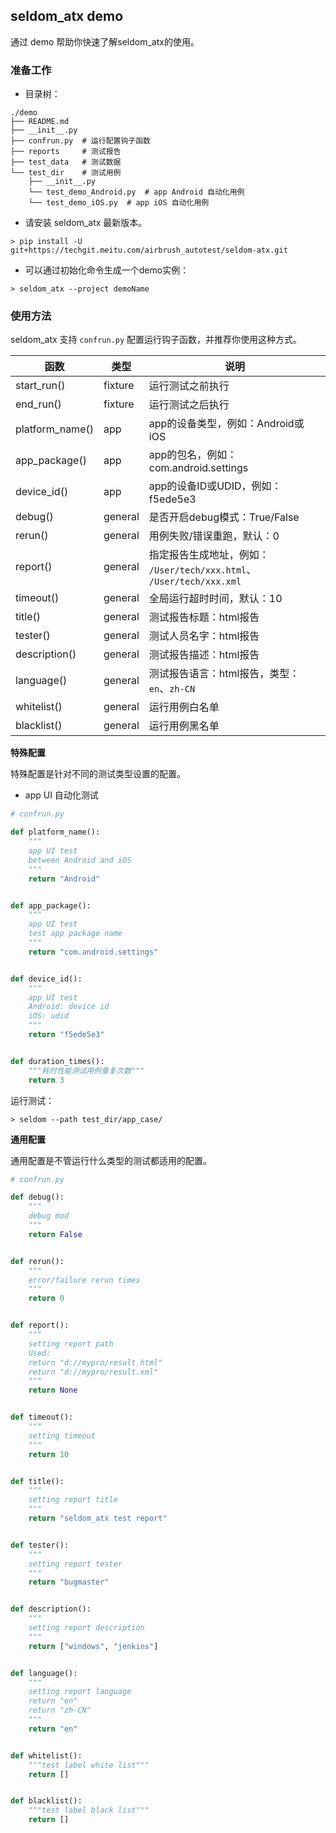 ## seldom_atx demo

通过 demo 帮助你快速了解seldom_atx的使用。

### 准备工作

* 目录树：

```shell
./demo
├── README.md
├── __init__.py
├── confrun.py  # 运行配置钩子函数
├── reports     # 测试报告
├── test_data   # 测试数据
└── test_dir    # 测试用例
    ├── __init__.py
    └── test_demo_Android.py  # app Android 自动化用例
    └── test_demo_iOS.py  # app iOS 自动化用例
```


* 请安装 seldom_atx 最新版本。

```shell
> pip install -U git+https://techgit.meitu.com/airbrush_autotest/seldom-atx.git
```
* 可以通过初始化命令生成一个demo实例：
```shell
> seldom_atx --project demoName
```


### 使用方法

seldom_atx 支持 `confrun.py` 配置运行钩子函数，并推荐你使用这种方式。

| 函数             | 类型      | 说明                                                        |
|----------------|---------|-----------------------------------------------------------|
| start_run()    | fixture | 运行测试之前执行                                                  |
| end_run()      | fixture | 运行测试之后执行                                                  |
| platform_name() | app     | app的设备类型，例如：Android或iOS                                   |
| app_package()   | app     | app的包名，例如：com.android.settings                            |
| device_id()     | app     | app的设备ID或UDID，例如：f5ede5e3                                 |
| debug()        | general | 是否开启debug模式：True/False                                    |
| rerun()        | general | 用例失败/错误重跑，默认：0                                            |
| report()       | general | 指定报告生成地址，例如： `/User/tech/xxx.html`、  `/User/tech/xxx.xml` |
| timeout()      | general | 全局运行超时时间，默认：10                                            |
| title()        | general | 测试报告标题：html报告                                             |
| tester()       | general | 测试人员名字：html报告                                             |
| description()  | general | 测试报告描述：html报告                                             |
| language()     | general | 测试报告语言：html报告，类型： `en`、`zh-CN`                            |
| whitelist()    | general | 运行用例白名单                                                   |
| blacklist()    | general | 运行用例黑名单                                                   |


__特殊配置__

特殊配置是针对不同的测试类型设置的配置。

* app UI 自动化测试

```python
# confrun.py

def platform_name():
    """
    app UI test
    between Android and iOS
    """
    return "Android"


def app_package():
    """
    app UI test
    test app package name
    """
    return "com.android.settings"


def device_id():
    """
    app UI test
    Android: device id
    iOS: udid
    """
    return "f5ede5e3"


def duration_times():
    """耗时性能测试用例重复次数"""
    return 3
```

运行测试：

```shell
> seldom --path test_dir/app_case/
```

__通用配置__

通用配置是不管运行什么类型的测试都适用的配置。

```python
# confrun.py

def debug():
    """
    debug mod
    """
    return False


def rerun():
    """
    error/failure rerun times
    """
    return 0


def report():
    """
    setting report path
    Used:
    return "d://mypro/result.html"
    return "d://mypro/result.xml"
    """
    return None


def timeout():
    """
    setting timeout
    """
    return 10


def title():
    """
    setting report title
    """
    return "seldom_atx test report"


def tester():
    """
    setting report tester
    """
    return "bugmaster"


def description():
    """
    setting report description
    """
    return ["windows", "jenkins"]


def language():
    """
    setting report language
    return "en"
    return "zh-CN"
    """
    return "en"


def whitelist():
    """test label white list"""
    return []


def blacklist():
    """test label black list"""
    return []
```

